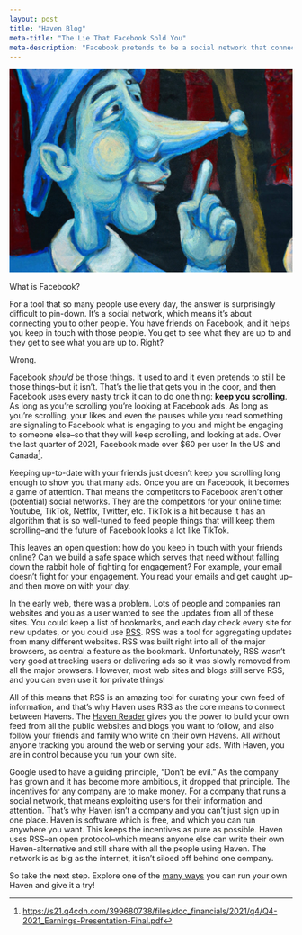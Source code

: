 ```yaml
---
layout: post
title: "Haven Blog"
meta-title: "The Lie That Facebook Sold You"
meta-description: "Facebook pretends to be a social network that connects you with your friends, but it hasn't done that in a long time."
---
```

<img class="default" src="/assets/images/pinocchio.jpg" alt="A blue-colored jester, with a long nose like pinocchio lying." />

What is Facebook?

For a tool that so many people use every day, the answer is surprisingly difficult to pin-down. It’s a social network, which means it’s about connecting you to other people.  You have friends on Facebook, and it helps you keep in touch with those people.  You get to see what they are up to and they get to see what you are up to.  Right?

Wrong.

Facebook _should_ be those things.  It used to and it even pretends to still be those things–but it isn’t.  That’s the lie that gets you in the door, and then Facebook uses every nasty trick it can to do one thing: **keep you scrolling**.  As long as you’re scrolling you’re looking at Facebook ads.  As long as you’re scrolling, your likes and even the pauses while you read something are signaling to Facebook what is engaging to you and might be engaging to someone else–so that they will keep scrolling, and looking at ads. Over the last quarter of 2021, Facebook made over $60 per user In the US and Canada[^1].

Keeping up-to-date with your friends just doesn’t keep you scrolling long enough to show you that many ads.  Once you are on Facebook, it becomes a game of attention.  That means the competitors to Facebook aren’t other (potential) social networks.  They are the competitors for your online time: Youtube, TikTok, Netflix, Twitter, etc.  TikTok is a hit because it has an algorithm that is so well-tuned to feed people things that will keep them scrolling–and the future of Facebook looks a lot like TikTok.

This leaves an open question: how do you keep in touch with your friends online?  Can we build a safe space which serves that need without falling down the rabbit hole of fighting for engagement?  For example, your email doesn’t fight for your engagement.  You read your emails and get caught up–and then move on with your day.

In the early web, there was a problem.  Lots of people and companies ran websites and you as a user wanted to see the updates from all of these sites.  You could keep a list of bookmarks, and each day check every site for new updates, or you could use [RSS][2].  RSS was a tool for aggregating updates from many different websites. RSS was built right into all of the major browsers, as central a feature as the bookmark.  Unfortunately, RSS wasn’t very good at tracking users or delivering ads so it was slowly removed from all the major browsers.  However, most web sites and blogs still serve RSS, and you can even use it for private things!

All of this means that RSS is an amazing tool for curating your own feed of information, and that’s why Haven uses RSS as the core means to connect between Havens.  The [Haven Reader][3] gives you the power to build your own feed from all the public websites and blogs you want to follow, and also follow your friends and family who write on their own Havens.  All without anyone tracking you around the web or serving your ads.  With Haven, you are in control because you run your own site.

Google used to have a guiding principle, “Don’t be evil.”  As the company has grown and it has become more ambitious, it dropped that principle. The incentives for any company are to make money.  For a company that runs a social network, that means exploiting users for their information and attention.  That’s why Haven isn’t a company and you can’t just sign up in one place.  Haven is software which is free, and which you can run anywhere you want.  This keeps the incentives as pure as possible.  Haven uses RSS–an open protocol–which means anyone else can write their own Haven-alternative and still share with all the people using Haven.  The network is as big as the internet, it isn’t siloed off behind one company.

So take the next step.  Explore one of the [many ways][4] you can run your own Haven and give it a try!


[^1]: https://s21.q4cdn.com/399680738/files/doc_financials/2021/q4/Q4-2021_Earnings-Presentation-Final.pdf

[2]: https://en.wikipedia.org/wiki/RSS

[3]: https://havenweb.org/2022/01/29/haven-reader.html

[4]: https://github.com/havenweb/haven#deployment


